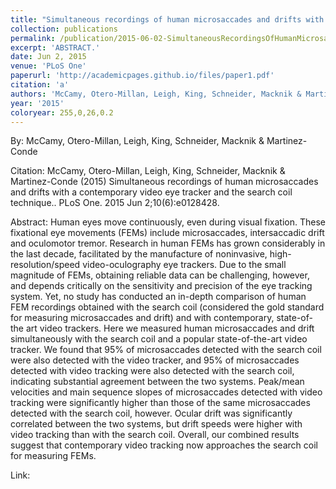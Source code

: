 ```yaml
---
title: "Simultaneous recordings of human microsaccades and drifts with a contemporary video eye tracker and the search coil technique."
collection: publications
permalink: /publication/2015-06-02-SimultaneousRecordingsOfHumanMicrosaccadesAndDriftsWithAContemp
excerpt: 'ABSTRACT.'
date: Jun 2, 2015
venue: 'PLoS One'
paperurl: 'http://academicpages.github.io/files/paper1.pdf'
citation: 'a'
authors: 'McCamy, Otero-Millan, Leigh, King, Schneider, Macknik & Martinez-Conde'
year: '2015'
coloryear: 255,0,26,0.2
---
```


By: McCamy, Otero-Millan, Leigh, King, Schneider, Macknik & Martinez-Conde

Citation: McCamy, Otero-Millan, Leigh, King, Schneider, Macknik & Martinez-Conde (2015) Simultaneous recordings of human microsaccades and drifts with a contemporary video eye tracker and the search coil technique.. PLoS One. 2015 Jun 2;10(6):e0128428. 

Abstract: Human eyes move continuously, even during visual fixation. These fixational eye movements (FEMs) include microsaccades, intersaccadic drift and oculomotor tremor. Research in human FEMs has grown considerably in the last decade, facilitated by the manufacture of noninvasive, high-resolution/speed video-oculography eye trackers. Due to the small magnitude of FEMs, obtaining reliable data can be challenging, however, and depends critically on the sensitivity and precision of the eye tracking system. Yet, no study has conducted an in-depth comparison of human FEM recordings obtained with the search coil (considered the gold standard for measuring microsaccades and drift) and with contemporary, state-of-the art video trackers. Here we measured human microsaccades and drift simultaneously with the search coil and a popular state-of-the-art video tracker. We found that 95% of microsaccades detected with the search coil were also detected with the video tracker, and 95% of microsaccades detected with video tracking were also detected with the search coil, indicating substantial agreement between the two systems. Peak/mean velocities and main sequence slopes of microsaccades detected with video tracking were significantly higher than those of the same microsaccades detected with the search coil, however. Ocular drift was significantly correlated between the two systems, but drift speeds were higher with video tracking than with the search coil. Overall, our combined results suggest that contemporary video tracking now approaches the search coil for measuring FEMs.

Link: 
